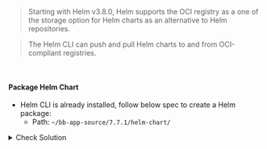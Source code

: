 > Starting with Helm v3.8.0, Helm supports the OCI registry as a one of the storage option for Helm charts as an alternative to Helm repositories. 

> The Helm CLI can push and pull Helm charts to and from OCI-compliant registries.

<br>

#### Package Helm Chart
- Helm CLI is already installed, follow below spec to create a Helm package:
    - Path: `~/bb-app-source/7.7.1/helm-chart/`

<details><summary>Check Solution</summary>

```
helm package ~/bb-app-source/7.7.1/helm-chart/
```{{exec}}

</details>

> Check that a new `block-buster-helm-app-7.7.1.tgz` file is created in `~/bb-app-source/7.7.1/helm-chart/` directory

<br>

#### Login to OCI Repo
- Login to `GHCR OCI Repo` using Helm CLI
    - Domain: `ghcr.io`
    - Username: `Replace-with-your-Github-Username`
    - Password: `Use your Github Pesonal Access Token (PAT)`

<details><summary>Check Solution</summary>

```
export GH_USERNAME=REPLACE-WITH-YOUR-GITHUB-USERNAME

helm registry login ghcr.io --username $GH_USERNAME
```{{exec}}

</details>

<br>

#### Push to OCI Repo
- Push to OCI Repo following below spec:
    - Artifact: `~/bb-app-source/7.7.1/helm-chart/block-buster-helm-app-7.7.1.tgz`
    - Repo: `oci://ghcr.io/$GH_USERNAME/bb-app`


<details><summary>Check Solution</summary>

```
helm push ~/bb-app-source/7.7.1/helm-chart/block-buster-helm-app-7.7.1.tgz oci://ghcr.io/$GH_USERNAME/bb-app
```{{exec}}

</details>

> Go to GitHub Package and checkout the new package - https://github.com/$GH_USERNAME?tab=packages